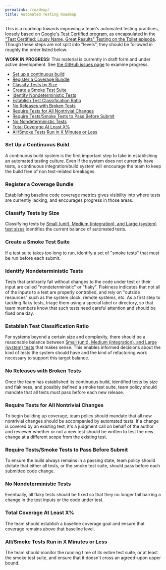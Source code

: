 ```yaml
---
permalink: /roadmap/
title: Automated Testing Roadmap
---
```

This is a roadmap towards improving a team's automated testing practices,
loosely based on [Google's Test Certified
program](https://mike-bland.com/2011/10/18/test-certified.html), as
encapsulated in the ["Test Certified: Lousy Name, Great Results" Testing on the
Toilet episode](https://mike-bland.com/images/tott-test-certified.jpg). Though
these steps are not split into "levels", they should be followed in roughly the
order listed below.

**WORK IN PROGRESS:** This material is currently in draft form and under
active development. See [the GitHub issues
page](https://github.com/18F/automated-testing-playbook/issues) to examine
progress.

- [Set up a continuous build](#cb)
- [Register a Coverage Bundle](#coverage)
- [Classify Tests by Size](#classify)
- [Create a Smoke Test Suite](#smoke)
- [Identify Nondeterministic Tests](#mark-flaky)
- [Establish Test Classification Ratio](#ratio)
- [No Releases with Broken Tests](#releases)
- [Require Tests for All Nontrivial Changes](#require)
- [Require Tests/Smoke Tests to Pass Before Submit](#pass-before-submit)
- [No Nondeterministic Tests](#no-flaky)
- [Total Coverage At Least X%](#total-cov)
- [All/Smoke Tests Run in X Minutes or Less](#runtime)

### <a name="cb"></a>Set Up a Continuous Build

A continuous build system is the first important step to take in establishing
an automated testing culture. Even if the system does not currently have tests,
a continuous integration/build system will encourage the team to keep the build free of non test-related breakages.

### <a name="coverage"></a>Register a Coverage Bundle

Establishing baseline code coverage metrics gives visibility into where tests
are currently lacking, and encourages progress in those areas.

### <a name="classify"></a>Classify Tests by Size

Classifying tests by [Small (unit), Medium (integration), and Large (system)
test sizes](../principles-practices-idioms/#sml) identifies the current
balance of automated tests.

### <a name="smoke"></a>Create a Smoke Test Suite

If a test suite takes too long to run, identify a set of "smoke tests" that
must be run before each submit.

### <a name="mark-flaky"></a>Identify Nondeterministic Tests

Tests that arbitrarily fail without changes to the code under test or their
input are called "nondeterministic" or "flaky". Flakiness indicates that not
all of the inputs to a test are properly controlled, and rely on "outside
resources" such as the system clock, remote systems, etc. As a first step to
tackling flaky tests, triage them using a special label or directory, so that
team members know that such tests need careful attention and should be fixed
one day.

### <a name="ratio"></a>Establish Test Classification Ratio

For systems beyond a certain size and complexity, there should be a reasonable
balance between [Small (unit), Medium (integration), and Large (system)
tests](../principles-practices-idioms/#sml) that makes sense. This enables
informed decisions about the kind of tests the system should have and the kind
of refactoring work necessary to support this target balance.

### <a name="releases"></a>No Releases with Broken Tests

Once the team has established its continuous build, identified tests by size
and flakiness, and possibly defined a smoke test suite, team policy should
mandate that all tests must pass before each new release.

### <a name="require"></a>Require Tests for All Nontrivial Changes

To begin building up coverage, team policy should mandate that all new
nontrivial changes should be accompanied by automated tests. If a change is
covered by an existing test, it's a judgment call on behalf of the author and
reviewer whether or not a new test should be written to test the new change at
a different scope from the existing test.

### <a name="pass-before-submit"></a>Require Tests/Smoke Tests to Pass Before Submit

To ensure the build always remains in a passing state, team policy should
dictate that either all tests, or the smoke test suite, should pass before
each submitted code change.

### <a name="no-flaky"></a>No Nondeterministic Tests

Eventually, all flaky tests should be fixed so that they no longer fail
barring a change in the test inputs or the code under test.

### <a name="total-cov"></a>Total Coverage At Least X%

The team should establish a baseline coverage goal and ensure that coverage
remains above that baseline level.

### <a name="runtime"></a>All/Smoke Tests Run in X Minutes or Less

The team should monitor the running time of its entire test suite, or at least
the smoke test suite, and ensure that it doesn't cross an agreed-upon upper
bound.
